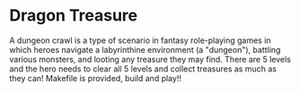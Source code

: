 # Dragon Treasure

A dungeon crawl is a type of scenario in fantasy role-playing games in which heroes navigate a labyrinthine environment (a "dungeon"), battling various monsters, and looting any treasure they may find.
There are 5 levels and the hero needs to clear all 5 levels and collect treasures as much as they can!
Makefile is provided, build and play!!
